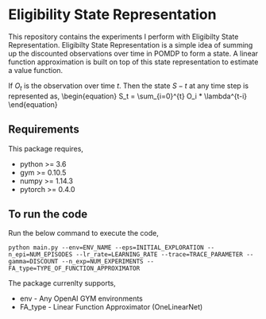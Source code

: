 # Eligibility State Representation
This repository contains the experiments I perform with Eligibilty State Representation.
Eligibilty State Representation is a simple idea of summing up the discounted observations over time in POMDP to form a state. A linear function approximation is built on top of this state representation to estimate a value function.

If $O_t$ is the observation over time $t$. Then the state $S-t$ at any time step is represented as,
\begin{equation}
S_t = \sum_{i=0}^{t} O_i * \lambda^{t-i}
\end{equation} 
  
## Requirements
This package requires,
* python >= 3.6
* gym >= 0.10.5
* numpy >= 1.14.3
* pytorch >= 0.4.0

## To run the code
Run the below command to execute the code,
```
python main.py --env=ENV_NAME --eps=INITIAL_EXPLORATION --n_epi=NUM_EPISODES --lr_rate=LEARNING_RATE --trace=TRACE_PARAMETER --gamma=DISCOUNT --n_exp=NUM_EXPERIMENTS --FA_type=TYPE_OF_FUNCTION_APPROXIMATOR
```
The package currenlty supports,
* env - Any OpenAI GYM environments
* FA_type - Linear Function Approximator (OneLinearNet)